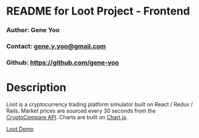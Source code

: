 # README for Loot Project - Frontend
### Author: Gene Yoo
### Contact: gene.y.yoo@gmail.com
### Github: <a href="https://github.com/gene-yoo">https://github.com/gene-yoo</a>

# Description
Loot is a cryptocurrency trading platform simulator built on React / Redux / Rails. Market prices are sourced every 30 seconds from the [CryptoCompare API](https://www.cryptocompare.com/api). Charts are built on [Chart.js](http://www.chartjs.org/).

[Loot Demo](https://github.com/gene-yoo/loot-demo)
